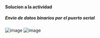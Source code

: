 #### Solucion a la actividad

##### Envio de datos binarios por el puerto serial
![image](https://github.com/user-attachments/assets/cd8a2578-1351-4fdf-a5ca-b3effc9fb299)
![image](https://github.com/user-attachments/assets/07c72679-6209-4cf3-95c0-383ab9491e2c)

